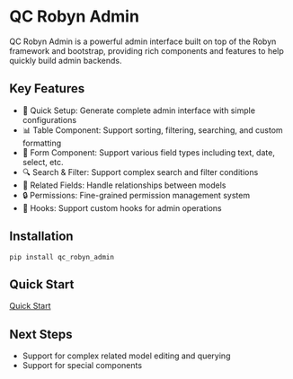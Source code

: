 # QC Robyn Admin

QC Robyn Admin is a powerful admin interface built on top of the Robyn framework and bootstrap, providing rich components and features to help quickly build admin backends.

## Key Features

- 🚀 Quick Setup: Generate complete admin interface with simple configurations
- 📊 Table Component: Support sorting, filtering, searching, and custom formatting
- 📝 Form Component: Support various field types including text, date, select, etc.
- 🔍 Search & Filter: Support complex search and filter conditions
- 🔗 Related Fields: Handle relationships between models
- 🔒 Permissions: Fine-grained permission management system
- 📝 Hooks: Support custom hooks for admin operations

## Installation 

```
pip install qc_robyn_admin
```

## Quick Start

[Quick Start](quickstart.md)

## Next Steps

- Support for complex related model editing and querying
- Support for special components

